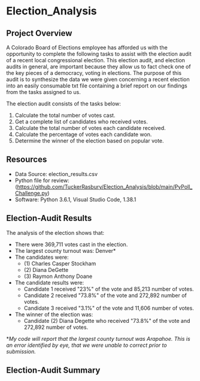 # Election_Analysis
## Project Overview
A Colorado Board of Elections employee has afforded us with the opportunity to complete the following tasks to assist with the election audit of a recent local congressional election. This election audit, and election audits in general, are important because they allow us to fact check one of the key pieces of a democracy, voting in elections. The purpose of this audit is to synthesize the data we were given concerning a recent election into an easily consumable txt file containing a brief report on our findings from the tasks assigned to us.

The election audit consists of the tasks below:

1. Calculate the total number of votes cast.
2. Get a complete list of candidates who received votes.
3. Calculate the total number of votes each candidate received.
4. Calculate the percentage of votes each candidate won.
5. Determine the winner of the election based on popular vote.

## Resources
- Data Source: election_results.csv
- Python file for review: (https://github.com/TuckerRasbury/Election_Analysis/blob/main/PyPoll_Challenge.py)
- Software: Python 3.6.1, Visual Studio Code, 1.38.1

## Election-Audit Results
The analysis of the election shows that:
- There were 369,711 votes cast in the election.
- The largest county turnout was: Denver*
- The candidates were:
  - (1) Charles Casper Stockham
  - (2) Diana DeGette
  - (3) Raymon Anthony Doane
- The candidate results were:
  - Candidate 1 received "23%" of the vote and 85,213 number of votes.
  - Candidate 2 received "73.8%" of the vote and 272,892 number of votes.
  - Candidate 3 received "3.1%" of the vote and 11,606 number of votes.
- The winner of the election was:
  - Candidate (2) Diana Degette who received "73.8%" of the vote and 272,892 number of votes.
  
 *_My code will report that the largest county turnout was Arapahoe. This is an error identified by eye, that we were unable to correct prior to submission._
  
## Election-Audit Summary

